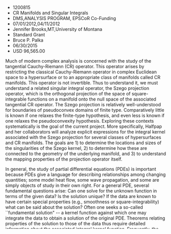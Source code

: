
* 1200815
* CR Manifolds and Singular Integrals
* DMS,ANALYSIS PROGRAM, EPSCoR Co-Funding
* 07/01/2012,04/11/2012
* Jennifer Brooks,MT,University of Montana
* Standard Grant
* Bruce P. Palka
* 06/30/2015
* USD 96,565.00

Much of modern complex analysis is concerned with the study of the tangential
Cauchy-Riemann (CR) operator. This operator arises by restricting the classical
Cauchy-Riemann operator in complex Euclidean space to a hypersurface or to an
appropriate class of manifolds called CR manifolds. This operator is not
invertible. Thus to understand it, we must understand a related singular
integral operator, the Szego projection operator, which is the orthogonal
projection of the space of square-integrable functions on a manifold onto the
null space of the associated tangential CR operator. The Szego projection is
relatively well-understood for boundaries of pseudoconvex domains of finite
type. Comparatively little is known if one relaxes the finite-type hypothesis,
and even less is known if one relaxes the pseudoconvexity hypothesis. Exploring
these contexts systematically is the goal of the current project. More
specifically, Halfpap and her collaborators will analyze explicit expressions
for the integral kernel associated with the Szego projection for several classes
of hypersurfaces and CR manifolds. The goals are 1) to determine the locations
and sizes of the singularities of the Szego kernel, 2) to determine how these
are connected to the geometry of the underlying manifold, and 3) to understand
the mapping properties of the projection operator itself.

In general, the study of partial differential equations (PDEs) is important
because PDEs give a language for describing relationships among changing
quantities; some model heat flow, some wave propagation, and some are simply
objects of study in their own right. For a general PDE, several fundamental
questions arise: Can one solve for the unknown function in terms of the given
data? Is the solution unique? If the data are known to have certain special
properties (e.g., smoothness or square-integrability) what can be said about the
solution? Often one seeks a so-called ``fundamental solution" -- a kernel
function against which one may integrate the data to obtain a solution of the
original PDE. Theorems relating properties of the solution to those of the data
thus require detailed information about the associated integral kernel function.
Frequently, the kernel function has singularities. In these cases one obtains a
singular integral operator. This is the larger context in which the current
project is situated, and thus the results of the current project have broader
implications for other areas in which PDEs and singular integral operators
arise. This mathematics research project also has the potential to increase
diversity within mathematics; Halfpap is an active advisor of graduate students
(as well as an effective teacher and mentor of undergraduates) at a university
serving a largely-rural state.

